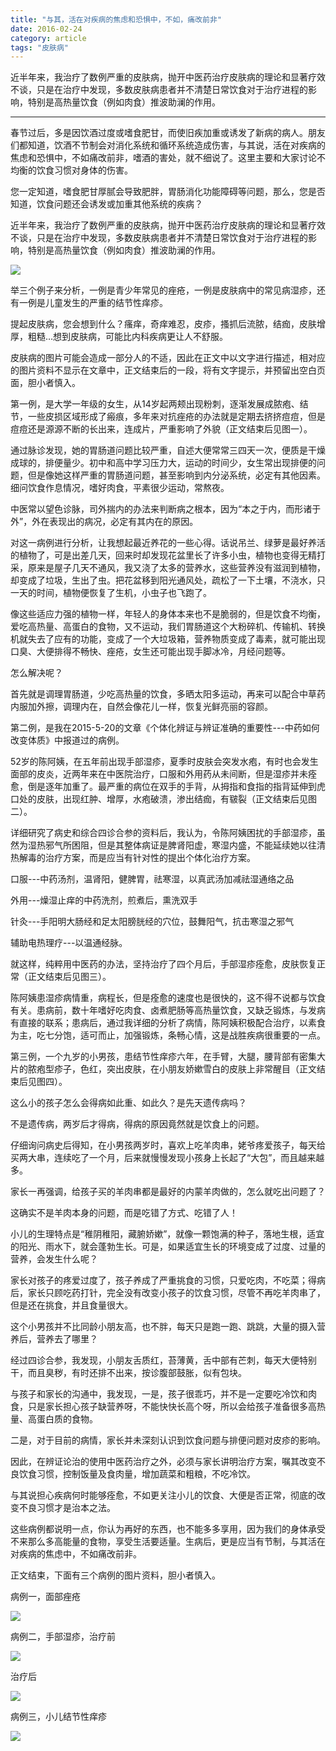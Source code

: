 ```yaml
---
title: "与其，活在对疾病的焦虑和恐惧中，不如，痛改前非"
date: 2016-02-24
category: article
tags: "皮肤病"
---
```


近半年来，我治疗了数例严重的皮肤病，抛开中医药治疗皮肤病的理论和显著疗效不谈，只是在治疗中发现，多数皮肤病患者并不清楚日常饮食对于治疗进程的影响，特别是高热量饮食（例如肉食）推波助澜的作用。

***

春节过后，多是因饮酒过度或嗜食肥甘，而使旧疾加重或诱发了新病的病人。朋友们都知道，饮酒不节制会对消化系统和循环系统造成伤害，与其说，活在对疾病的焦虑和恐惧中，不如痛改前非，嗜酒的害处，就不细说了。这里主要和大家讨论不均衡的饮食习惯对身体的伤害。

您一定知道，嗜食肥甘厚腻会导致肥胖，胃肠消化功能障碍等问题，那么，您是否知道，饮食问题还会诱发或加重其他系统的疾病？

近半年来，我治疗了数例严重的皮肤病，抛开中医药治疗皮肤病的理论和显著疗效不谈，只是在治疗中发现，多数皮肤病患者并不清楚日常饮食对于治疗进程的影响，特别是高热量饮食（例如肉食）推波助澜的作用。

![](/media/2016/02/22-01.jpg)

举三个例子来分析，一例是青少年常见的痤疮，一例是皮肤病中的常见病湿疹，还有一例是儿童发生的严重的结节性痒疹。

提起皮肤病，您会想到什么？瘙痒，奇痒难忍，皮疹，搔抓后流脓，结痂，皮肤增厚，粗糙…想到皮肤病，可能比内科疾病更让人不舒服。

皮肤病的图片可能会造成一部分人的不适，因此在正文中以文字进行描述，相对应的图片资料不显示在文章中，正文结束后的一段，将有文字提示，并预留出空白页面，胆小者慎入。

第一例，是大学一年级的女生，从14岁起两颊出现粉刺，逐渐发展成脓疱、结节，一些皮损区域形成了瘢痕，多年来对抗痤疮的办法就是定期去挤挤痘痘，但是痘痘还是源源不断的长出来，连成片，严重影响了外貌（正文结束后见图一）。

通过脉诊发现，她的胃肠道问题比较严重，自述大便常常三四天一次，便质是干燥成球的，排便量少。初中和高中学习压力大，运动的时间少，女生常出现排便的问题，但是像她这样严重的胃肠道问题，甚至影响到内分泌系统，必定有其他因素。细问饮食作息情况，嗜好肉食，平素很少运动，常熬夜。

中医常以望色诊脉，司外揣内的办法来判断病之根本，因为“本之于内，而形诸于外”，外在表现出的病况，必定有其内在的原因。

对这一病例进行分析，让我想起最近养花的一些心得。话说吊兰、绿萝是最好养活的植物了，可是出差几天，回来时却发现花盆里长了许多小虫，植物也变得无精打采，原来是屋子几天不通风，我又浇了太多的营养水，这些营养没有滋润到植物，却变成了垃圾，生出了虫。把花盆移到阳光通风处，疏松了一下土壤，不浇水，只一天的时间，植物便恢复了生机，小虫子也飞跑了。

像这些适应力强的植物一样，年轻人的身体本来也不是脆弱的，但是饮食不均衡，爱吃高热量、高蛋白的食物，又不运动，我们胃肠道这个大粉碎机、传输机、转换机就失去了应有的功能，变成了一个大垃圾箱，营养物质变成了毒素，就可能出现口臭、大便排得不畅快、痤疮，女生还可能出现手脚冰冷，月经问题等。

怎么解决呢？

首先就是调理胃肠道，少吃高热量的饮食，多晒太阳多运动，再来可以配合中草药内服加外擦，调理内在，自然会像花儿一样，恢复光鲜亮丽的容颜。

第二例，是我在2015-5-20的文章《个体化辨证与辨证准确的重要性---中药如何改变体质》中报道过的病例。

52岁的陈阿姨，在五年前出现手部湿疹，夏季时皮肤会突发水疱，有时也会发生面部的皮炎，近两年来在中医院治疗，口服和外用药从未间断，但是湿疹并未痊愈，倒是逐年加重了。最严重的病位在双手的手背，从拇指和食指的指背延伸到虎口处的皮肤，出现红肿、增厚，水疱破溃，渗出结痂，有皲裂（正文结束后见图二）。

详细研究了病史和综合四诊合参的资料后，我认为，令陈阿姨困扰的手部湿疹，虽然为湿热邪气所困阻，但是其整体病证是脾肾阳虚，寒湿内盛，不能延续她以往清热解毒的治疗方案，而是应当有针对性的提出个体化治疗方案。

口服---中药汤剂，温肾阳，健脾胃，祛寒湿，以真武汤加减祛湿通络之品

外用---燥湿止痒的中药洗剂，煎煮后，熏洗双手

针灸---手阳明大肠经和足太阳膀胱经的穴位，鼓舞阳气，抗击寒湿之邪气

辅助电热理疗---以温通经脉。

就这样，纯粹用中医药的办法，坚持治疗了四个月后，手部湿疹痊愈，皮肤恢复正常（正文结束后见图三）。

陈阿姨患湿疹病情重，病程长，但是痊愈的速度也是很快的，这不得不说都与饮食有关。患病前，数十年嗜好吃肉食、卤煮肥肠等高热量饮食，又缺乏锻炼，与发病有直接的联系；患病后，通过我详细的分析了病情，陈阿姨积极配合治疗，以素食为主，吃七分饱，适可而止，加强锻炼，条畅心情，这是战胜疾病很重要的一点。

第三例，一个九岁的小男孩，患结节性痒疹六年，在手臂，大腿，腰背部有密集大片的脓疱型疹子，色红，突出皮肤，在小朋友娇嫰雪白的皮肤上非常醒目（正文结束后见图四）。

这么小的孩子怎么会得病如此重、如此久？是先天遗传病吗？

不是遗传病，两岁后才得病，得病的原因竟然就是饮食上的问题。

仔细询问病史后得知，在小男孩两岁时，喜欢上吃羊肉串，姥爷疼爱孩子，每天给买两大串，连续吃了一个月，后来就慢慢发现小孩身上长起了“大包”，而且越来越多。

家长一再强调，给孩子买的羊肉串都是最好的内蒙羊肉做的，怎么就吃出问题了？

这确实不是羊肉本身的问题，而是吃错了方式、吃错了人！

小儿的生理特点是“稚阴稚阳，藏腑娇嫰”，就像一颗饱满的种子，落地生根，适宜的阳光、雨水下，就会蓬勃生长。可是，如果适宜生长的环境变成了过度、过量的营养，会发生什么呢？

家长对孩子的疼爱过度了，孩子养成了严重挑食的习惯，只爱吃肉，不吃菜；得病后，家长只顾吃药打针，完全没有改变小孩子的饮食习惯，尽管不再吃羊肉串了，但是还在挑食，并且食量很大。

这个小男孩并不比同龄小朋友高，也不胖，每天只是跑一跑、跳跳，大量的摄入营养后，营养去了哪里？

经过四诊合参，我发现，小朋友舌质红，苔薄黄，舌中部有芒刺，每天大便特别干，而且臭秽，有时还排不出来，按诊腹部鼓胀，似有包块。

与孩子和家长的沟通中，我发现，一是，孩子很乖巧，并不是一定要吃冷饮和肉食，只是家长担心孩子缺营养呀，不能快快长高个呀，所以会给孩子准备很多高热量、高蛋白质的食物。

二是，对于目前的病情，家长并未深刻认识到饮食问题与排便问题对皮疹的影响。

因此，在辨证论治的使用中医药治疗之外，必须与家长讲明治疗方案，嘱其改变不良饮食习惯，控制饭量及食肉量，增加蔬菜和粗粮，不吃冷饮。

与其说担心疾病何时能够痊愈，不如更关注小儿的饮食、大便是否正常，彻底的改变不良习惯才是治本之法。

这些病例都说明一点，你认为再好的东西，也不能多多享用，因为我们的身体承受不来那么多高能量的食物，享受生活要适量。生病后，更是应当有节制，与其活在对疾病的焦虑中，不如痛改前非。

正文结束，下面有三个病例的图片资料，胆小者慎入。

病例一，面部痤疮

![](/media/2016/02/22-02.jpg)

病例二，手部湿疹，治疗前

![](/media/2016/02/22-03.jpg)

治疗后

![](/media/2016/02/22-04.jpg)

病例三，小儿结节性痒疹

![](/media/2016/02/22-05.jpg)

